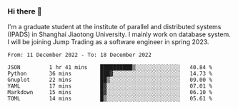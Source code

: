### Hi there 👋

I'm a graduate student at the institute of parallel and distributed systems (IPADS) in Shanghai Jiaotong University. I mainly work on database system. I will be joining Jump Trading as a software engineer in spring 2023.

<!--START_SECTION:waka-->

```text
From: 11 December 2022 - To: 18 December 2022

JSON         1 hr 41 mins    ██████████▒░░░░░░░░░░░░░░   40.84 %
Python       36 mins         ███▓░░░░░░░░░░░░░░░░░░░░░   14.73 %
Gnuplot      22 mins         ██▒░░░░░░░░░░░░░░░░░░░░░░   09.00 %
YAML         17 mins         █▓░░░░░░░░░░░░░░░░░░░░░░░   07.01 %
Markdown     15 mins         █▓░░░░░░░░░░░░░░░░░░░░░░░   06.10 %
TOML         14 mins         █▒░░░░░░░░░░░░░░░░░░░░░░░   05.61 %
```

<!--END_SECTION:waka-->

<!--
**yqmmm/yqmmm** is a ✨ _special_ ✨ repository because its `README.md` (this file) appears on your GitHub profile.

Here are some ideas to get you started:

- 🔭 I’m currently working on ...
- 🌱 I’m currently learning ...
- 👯 I’m looking to collaborate on ...
- 🤔 I’m looking for help with ...
- 💬 Ask me about ...
- 📫 How to reach me: ...
- 😄 Pronouns: ...
- ⚡ Fun fact: ...
-->
